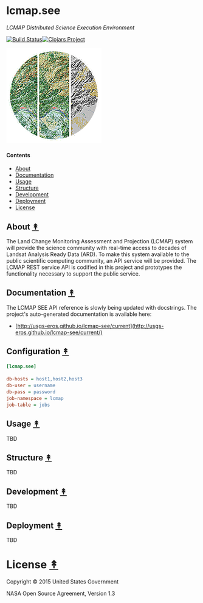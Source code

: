 # lcmap.see

*LCMAP Distributed Science Execution Environment*


[![Build Status][travis-badge]][travis][![Clojars Project][clojars-badge]][clojars]

[![LCMAP open source project logo][lcmap-logo]][lcmap-logo-large]


#### Contents

* [About](#about-)
* [Documentation](#documentation-)
* [Usage](#usage-)
* [Structure](#structure-)
* [Development](#development-)
* [Deployment](#deployment-)
* [License](#license-)


## About [&#x219F;](#contents)

The Land Change Monitoring Assessment and Projection (LCMAP) system will
provide the science community with real-time access to decades of Landsat
Analysis Ready Data (ARD). To make this system available to the public
scientific computing community, an API service will be provided. The
LCMAP REST service API is codified in this project and prototypes the
functionality necessary to support the public service.


## Documentation [&#x219F;](#contents)

The LCMAP SEE API reference is slowly being updated with docstrings. The project's auto-generated documentation is available here:

* [http://usgs-eros.github.io/lcmap-see/current](http://usgs-eros.github.io/lcmap-see/current/)


## Configuration [&#x219F;](#contents)

```ini
[lcmap.see]

db-hosts = host1,host2,host3
db-user = username
db-pass = password
job-namespace = lcmap
job-table = jobs
```

## Usage [&#x219F;](#contents)

TBD


## Structure [&#x219F;](#contents)

TBD


## Development [&#x219F;](#contents)

TBD


## Deployment [&#x219F;](#contents)

TBD


# License [&#x219F;](#contents)

Copyright © 2015 United States Government

NASA Open Source Agreement, Version 1.3


<!-- Named page links below: /-->

[travis]: https://travis-ci.org/USGS-EROS/lcmap-see
[travis-badge]: https://travis-ci.org/USGS-EROS/lcmap-see.png?branch=master
[deps]: http://jarkeeper.com/usgs-eros/lcmap-see
[deps-badge]: http://jarkeeper.com/usgs-eros/lcmap-see/status.svg
[lcmap-logo]: https://raw.githubusercontent.com/USGS-EROS/lcmap-system/master/resources/images/lcmap-logo-1-250px.png
[lcmap-logo-large]: https://raw.githubusercontent.com/USGS-EROS/lcmap-system/master/resources/images/lcmap-logo-1-1000px.png
[clojars]: https://clojars.org/gov.usgs.eros/lcmap-see
[clojars-badge]: https://img.shields.io/clojars/v/gov.usgs.eros/lcmap-see.svg
[tag-badge]: https://img.shields.io/github/tag/usgs-eros/lcmap-see.svg?maxAge=2592000
[tag]: https://github.com/usgs-eros/lcmap-see/tags
